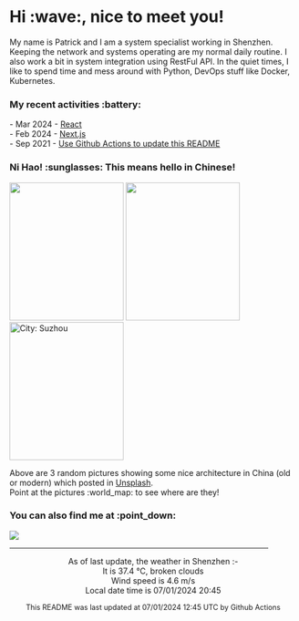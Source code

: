 <h1> Hi :wave:, nice to meet you! </h1>

<!-- <img align='right' src="https://media.giphy.com/media/3o6ZsWiPs8bx32YWyY/giphy.gif" width="300" /> -->

<p alight="left">My name is Patrick and I am a system specialist working in Shenzhen. Keeping the network and systems operating are my normal daily routine. I also work a bit in system integration using RestFul API. In the quiet times, I like to spend time and mess around with Python, DevOps stuff like Docker, Kubernetes.</p>
<h3>My recent activities :battery:</h3>
<!-- Activities start -->
- Mar 2024 - <a href='https://github.com/MoonHighway/learning-react' target='_blank'>React</a><br>
- Feb 2024 - <a href='#' target='_blank'>Next.js</a><br>
- Sep 2021 - <a href='https://docs.github.com/en/actions' target='_blank'>Use Github Actions to update this README</a><br><!-- Activities end -->

<h3>Ni Hao! :sunglasses: This means hello in Chinese!</h3>
<!-- Picture start -->
<p><img width="200" height="242" src="https://images.unsplash.com/photo-1560840067-ddcaeb7831d2?crop=entropy&cs=tinysrgb&fit=max&fm=jpg&ixid=M3wyNjYzMzV8MHwxfHJhbmRvbXx8fHx8fHx8fDE3MTk4Mzc5NDB8&ixlib=rb-4.0.3&q=80&w=200" /> <img width="200" height="242" src="https://images.unsplash.com/photo-1498036882173-b41c28a8ba34?crop=entropy&cs=tinysrgb&fit=max&fm=jpg&ixid=M3wyNjYzMzV8MHwxfHJhbmRvbXx8fHx8fHx8fDE3MTk4Mzc5NDB8&ixlib=rb-4.0.3&q=80&w=200" /> <img width="200" height="242" src="https://images.unsplash.com/photo-1642461499619-7b6d5104a2dc?crop=entropy&cs=tinysrgb&fit=max&fm=jpg&ixid=M3wyNjYzMzV8MHwxfHJhbmRvbXx8fHx8fHx8fDE3MTk4Mzc5NDB8&ixlib=rb-4.0.3&q=80&w=200" title="City: Suzhou" /> </p><!-- Picture end -->
<p>Above are 3 random pictures showing some nice architecture in China (old or modern) which posted in <a href='https://unsplash.com/' target='_blank'>Unsplash</a>.<br>Point at the pictures :world_map: to see where are they!</p>

<h3>You can also find me at :point_down:</h3>
<p><a href="https://www.linkedin.com/in/patrick-law" target="_blank"><img src="https://img.shields.io/badge/linkedin-%230077B5.svg?&style=for-the-badge&logo=linkedin&logoColor=white" /></a>
</P>
<hr size='8' width='90%'>

<!-- Weather start -->
<p align="center">As of last update, the weather in Shenzhen :- <br>
It is 37.4 &#8451;, broken clouds<br>
Wind speed is 4.6 m/s<br>
Local date time is 07/01/2024 20:45<br></p><!-- Weather end -->
<!-- Updatetime start -->
<p align="center" style="font-size:90%">This README was last updated at 07/01/2024 12:45 UTC by Github Actions</p><!-- Updatetime end -->
